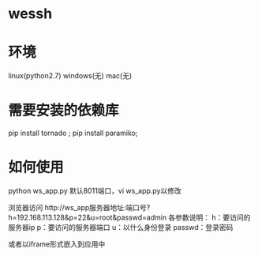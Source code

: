 # wessh
# 环境
linux(python2.7) windows(无) mac(无)

# 需要安装的依赖库
pip install tornado ; pip install paramiko;

# 如何使用
python ws_app.py
默认8011端口，vi ws_app.py以修改

浏览器访问
http://ws_app服务器地址:端口号?h=192.168.113.128&p=22&u=root&passwd=admin
各参数说明：
h：要访问的服务器ip
p：要访问的服务器端口
u：以什么身份登录
passwd：登录密码

或者以iframe形式嵌入到应用中

